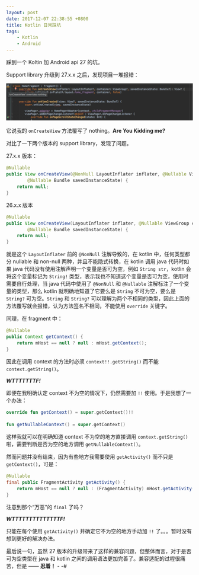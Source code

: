 ```yaml
---
layout: post
date: 2017-12-07 22:38:55 +0800
title: Kotlin 日常踩坑
tags:
    - Kotlin
    - Android
---
```


踩到一个 Koltin 加 Android api 27 的坑。

Support library 升级到 27.x.x 之后，发现项目一堆报错：

![error](/img/in-post/kotlin-trap/error.png)

它说我的 `onCreateView` 方法覆写了 nothing。**Are You Kidding me?**

对比了一下两个版本的 support library，发现了问题。

27.x.x 版本：
```java
@Nullable
public View onCreateView(@NonNull LayoutInflater inflater, @Nullable ViewGroup container,
        @Nullable Bundle savedInstanceState) {
    return null;
}
```

26.x.x 版本
```java
@Nullable
public View onCreateView(LayoutInflater inflater, @Nullable ViewGroup container,
        @Nullable Bundle savedInstanceState) {
    return null;
}
```

就是这个 `LayoutInflater` 前的 `@NonNull` 注解导致的，在 kotlin 中，任何类型都分 nullable 和 non-null 两种，并且不能隐式转换，在 kotlin 调用 java 代码时如果 java 代码没有使用注解声明一个变量是否可为空，例如 `String str`，kotlin 会将这个变量标记为 `String!` 类型，表示我也不知道这个变量是否可为空，使用时需要自行处理，当 java 代码中使用了 `@NonNull` 和 `@Nullable` 注解标注了一个变量的类型，那么 kotlin 就明确地知道了它要么是 `String` 不可为空，要么是 `String?` 可为空。`String` 和 `String?` 可以理解为两个不相同的类型，因此上面的方法覆写就会报错，认为方法签名不相同，不能使用 `override` 关键字。

同理，在 fragment 中：

```java
@Nullable
public Context getContext() {
    return mHost == null ? null : mHost.getContext();
}
```

因此在调用 context 的方法时必须 `context!!.getString()` 而不能 `context.getString()`。

***WTTTTTTTF!***

即便在我明确认定 context 不为空的情况下，仍然需要加 `!!` 使用。于是我想了一个办法：

```kotlin
override fun getContext() = super.getContext()!!

fun getNullableContext() = super.getContext()
```

这样我就可以在明确知道 context 不为空的地方直接调用 `context.getString()` 啦，需要判断是否为空的地方调用 `getNullableContext()`。

然而问题并没有结束，因为有些地方我需要使用 `getActivity()` 而不只是 `getContext()`，可是：

```java
@Nullable
final public FragmentActivity getActivity() {
    return mHost == null ? null : (FragmentActivity) mHost.getActivity();
}
```

注意到那个“万恶”的 `final` 了吗？

***WTTTTTTTTTTTTTTF!***

只能在每个使用 `getActivity()` 并确定它不为空的地方手动加 `!!` 了。。。暂时没有想到更好的解决办法。

最后说一句，虽然 27 版本的升级带来了这样的兼容问题，但整体而言，对于是否可为空类型在 java 和 kotlin 之间的调用语法更加完善了。兼容适配的过程很痛苦，但是 —— **忍着！** - -#
